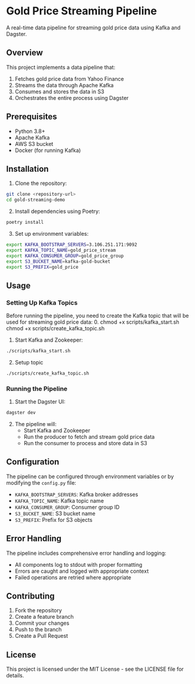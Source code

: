 # Gold Price Streaming Pipeline

A real-time data pipeline for streaming gold price data using Kafka and Dagster.

## Overview

This project implements a data pipeline that:
1. Fetches gold price data from Yahoo Finance
2. Streams the data through Apache Kafka
3. Consumes and stores the data in S3
4. Orchestrates the entire process using Dagster

## Prerequisites

- Python 3.8+
- Apache Kafka
- AWS S3 bucket
- Docker (for running Kafka)

## Installation

1. Clone the repository:
```bash
git clone <repository-url>
cd gold-streaming-demo
```

2. Install dependencies using Poetry:
```bash
poetry install
```

3. Set up environment variables:
```bash
export KAFKA_BOOTSTRAP_SERVERS=3.106.251.171:9092
export KAFKA_TOPIC_NAME=gold_price_stream
export KAFKA_CONSUMER_GROUP=gold_price_group
export S3_BUCKET_NAME=kafka-gold-bucket
export S3_PREFIX=gold_price
```


## Usage

### Setting Up Kafka Topics

Before running the pipeline, you need to create the Kafka topic that will be used for streaming gold price data:
0.
chmod +x scripts/kafka_start.sh 
chmod +x scripts/create_kafka_topic.sh 

1. Start Kafka and Zookeeper:
```bash
./scripts/kafka_start.sh
```
2. Setup topic
```bash
./scripts/create_kafka_topic.sh
```

### Running the Pipeline

1. Start the Dagster UI:
```bash
dagster dev
```

2. The pipeline will:
   - Start Kafka and Zookeeper
   - Run the producer to fetch and stream gold price data
   - Run the consumer to process and store data in S3

## Configuration

The pipeline can be configured through environment variables or by modifying the `config.py` file:

- `KAFKA_BOOTSTRAP_SERVERS`: Kafka broker addresses
- `KAFKA_TOPIC_NAME`: Kafka topic name
- `KAFKA_CONSUMER_GROUP`: Consumer group ID
- `S3_BUCKET_NAME`: S3 bucket name
- `S3_PREFIX`: Prefix for S3 objects

## Error Handling

The pipeline includes comprehensive error handling and logging:
- All components log to stdout with proper formatting
- Errors are caught and logged with appropriate context
- Failed operations are retried where appropriate

## Contributing

1. Fork the repository
2. Create a feature branch
3. Commit your changes
4. Push to the branch
5. Create a Pull Request

## License

This project is licensed under the MIT License - see the LICENSE file for details.
